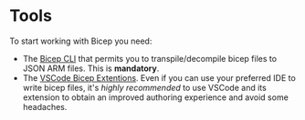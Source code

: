 # Tools

To start working with Bicep you need:

- The [Bicep CLI](https://github.com/Azure/bicep/blob/main/docs/installing.md) that permits you to transpile/decompile bicep files to JSON ARM files. This is **mandatory**.
- The [VSCode Bicep Extentions](https://marketplace.visualstudio.com/items?itemName=ms-azuretools.vscode-bicep). Even if you can use your preferred IDE to write bicep files, it's *highly recommended* to use VSCode and its extension to obtain an improved authoring experience and avoid some headaches.
